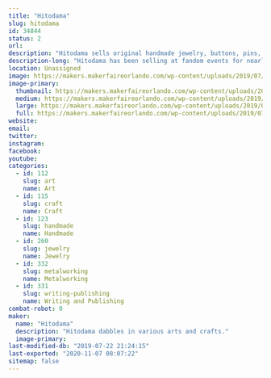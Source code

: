 ```yaml
---
title: "Hitodama"
slug: hitodama
id: 34844
status: 2
url: 
description: "Hitodama sells original handmade jewelry, buttons, pins, and art."
description-long: "Hitodama has been selling at fandom events for nearly a decade. Their pins and accessories are original designs, including a line of enamel pins. Their art includes original works in several media, prints, and fanart. They will have a short story or two. They will hopefully be carrying a line of metal wands. The enclosed photo is from Lumi-con 2018."
location: Unassigned
image: https://makers.makerfaireorlando.com/wp-content/uploads/2019/07/makerfaireexample-1024x768.jpg
image-primary:
  thumbnail: https://makers.makerfaireorlando.com/wp-content/uploads/2019/07/makerfaireexample-150x150.jpg
  medium: https://makers.makerfaireorlando.com/wp-content/uploads/2019/07/makerfaireexample-300x225.jpg
  large: https://makers.makerfaireorlando.com/wp-content/uploads/2019/07/makerfaireexample-1024x768.jpg
  full: https://makers.makerfaireorlando.com/wp-content/uploads/2019/07/makerfaireexample.jpg
website: 
email: 
twitter: 
instagram: 
facebook: 
youtube: 
categories:
  - id: 112
    slug: art
    name: Art
  - id: 115
    slug: craft
    name: Craft
  - id: 123
    slug: handmade
    name: Handmade
  - id: 260
    slug: jewelry
    name: Jewelry
  - id: 332
    slug: metalworking
    name: Metalworking
  - id: 331
    slug: writing-publishing
    name: Writing and Publishing
combat-robot: 0
maker:
  name: "Hitodama"
  description: "Hitodama dabbles in various arts and crafts."
  image-primary: 
last-modified-db: "2019-07-22 21:24:15"
last-exported: "2020-11-07 08:07:22"
sitemap: false
---
```

